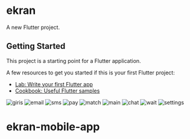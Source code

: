 # ekran

A new Flutter project.

## Getting Started

This project is a starting point for a Flutter application.

A few resources to get you started if this is your first Flutter project:

- [Lab: Write your first Flutter app](https://docs.flutter.dev/get-started/codelab)
- [Cookbook: Useful Flutter samples](https://docs.flutter.dev/cookbook)
 
![giris](https://github.com/furkanyazgan/ekran-mobile-app/assets/44321619/53ab7ec7-b643-4d4c-ba1c-c7347409c92f)
![email](https://github.com/furkanyazgan/ekran-mobile-app/assets/44321619/db3ee5dc-8af0-4cd3-9db8-d08f040c3af4)
![sms](https://github.com/furkanyazgan/ekran-mobile-app/assets/44321619/70485d8d-660d-4d50-842c-26bfa9233999)
![pay](https://github.com/furkanyazgan/ekran-mobile-app/assets/44321619/7200858e-ec23-4ee3-b556-947b54a8e9c2)
![match](https://github.com/furkanyazgan/ekran-mobile-app/assets/44321619/094164b6-bcef-4160-82a6-c5714e7be42b)
![main](https://github.com/furkanyazgan/ekran-mobile-app/assets/44321619/e601e080-09ff-4e88-ad6a-162bbdbc5160)
 ![chat](https://github.com/furkanyazgan/ekran-mobile-app/assets/44321619/71a843eb-d9c7-48e6-a6ac-871056a8edca)
 ![wait](https://github.com/furkanyazgan/ekran-mobile-app/assets/44321619/52f282fc-5b45-4481-b73e-422f9a37d31f)
![settings](https://github.com/furkanyazgan/ekran-mobile-app/assets/44321619/c80cbeb8-c005-4172-8e36-867e7a1ad9c7)







 


# ekran-mobile-app
